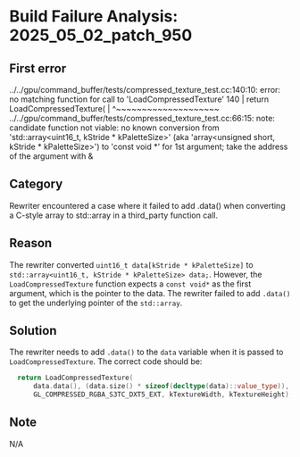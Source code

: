 # Build Failure Analysis: 2025_05_02_patch_950

## First error

../../gpu/command_buffer/tests/compressed_texture_test.cc:140:10: error: no matching function for call to 'LoadCompressedTexture'
  140 |   return LoadCompressedTexture(
      |          ^~~~~~~~~~~~~~~~~~~~~
../../gpu/command_buffer/tests/compressed_texture_test.cc:66:15: note: candidate function not viable: no known conversion from 'std::array<uint16_t, kStride * kPaletteSize>' (aka 'array<unsigned short, kStride * kPaletteSize>') to 'const void *' for 1st argument; take the address of the argument with &

## Category
Rewriter encountered a case where it failed to add .data() when converting a C-style array to std::array in a third_party function call.

## Reason
The rewriter converted `uint16_t data[kStride * kPaletteSize]` to `std::array<uint16_t, kStride * kPaletteSize> data;`. However, the `LoadCompressedTexture` function expects a `const void*` as the first argument, which is the pointer to the data. The rewriter failed to add `.data()` to get the underlying pointer of the `std::array`.

## Solution
The rewriter needs to add `.data()` to the `data` variable when it is passed to `LoadCompressedTexture`. The correct code should be:
```c++
  return LoadCompressedTexture(
      data.data(), (data.size() * sizeof(decltype(data)::value_type)),
      GL_COMPRESSED_RGBA_S3TC_DXT5_EXT, kTextureWidth, kTextureHeight);
```

## Note
N/A